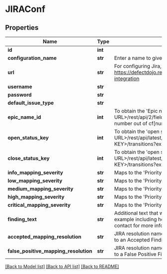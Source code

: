 # JIRAConf

## Properties
Name | Type | Description | Notes
------------ | ------------- | ------------- | -------------
**id** | **int** |  | [optional] 
**configuration_name** | **str** | Enter a name to give to this configuration | [optional] 
**url** | **str** | For configuring Jira, view: https://defectdojo.readthedocs.io/en/latest/features.html#jira-integration | 
**username** | **str** |  | 
**password** | **str** |  | 
**default_issue_type** | **str** |  | [optional] 
**epic_name_id** | **int** | To obtain the &#39;Epic name id&#39; visit https://&lt;YOUR JIRA URL&gt;/rest/api/2/field and search for Epic Name. Copy the number out of cf[number] and paste it here. | 
**open_status_key** | **int** | To obtain the &#39;open status key&#39; visit https://&lt;YOUR JIRA URL&gt;/rest/api/latest/issue/&lt;ANY VALID ISSUE KEY&gt;/transitions?expand&#x3D;transitions.fields | 
**close_status_key** | **int** | To obtain the &#39;open status key&#39; visit https://&lt;YOUR JIRA URL&gt;/rest/api/latest/issue/&lt;ANY VALID ISSUE KEY&gt;/transitions?expand&#x3D;transitions.fields | 
**info_mapping_severity** | **str** | Maps to the &#39;Priority&#39; field in Jira. For example: Info | 
**low_mapping_severity** | **str** | Maps to the &#39;Priority&#39; field in Jira. For example: Low | 
**medium_mapping_severity** | **str** | Maps to the &#39;Priority&#39; field in Jira. For example: Medium | 
**high_mapping_severity** | **str** | Maps to the &#39;Priority&#39; field in Jira. For example: High | 
**critical_mapping_severity** | **str** | Maps to the &#39;Priority&#39; field in Jira. For example: Critical | 
**finding_text** | **str** | Additional text that will be added to the finding in Jira. For example including how the finding was created or who to contact for more information. | [optional] 
**accepted_mapping_resolution** | **str** | JIRA resolution names (comma-separated values) that maps to an Accepted Finding | [optional] 
**false_positive_mapping_resolution** | **str** | JIRA resolution names (comma-separated values) that maps to a False Positive Finding | [optional] 

[[Back to Model list]](../README.md#documentation-for-models) [[Back to API list]](../README.md#documentation-for-api-endpoints) [[Back to README]](../README.md)


